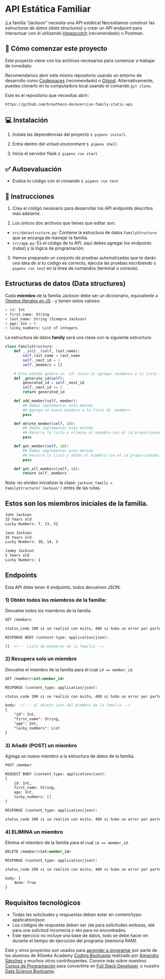 <!--hide-->
# API Estática Familiar
<!--endhide-->

¡La familia "Jackson" necesita una API estática! Necesitamos construir las *estructuras de datos (data structures)* y crear un API endpoint para interactuar con él utilizando [Hoppscotch](https://hoppscotch.io/) (recomendado) o Postman.

## 🌱 Cómo comenzar este proyecto

Este proyecto viene con los archivos necesarios para comenzar a trabajar de inmediato.

Recomendamos abrir este mismo repositorio usando un entorno de desarrollo como [Codespaces](https://4geeks.com/es/lesson/tutorial-de-github-codespaces) (recomendado) o [Gitpod](https://4geeks.com/es/lesson/como-utilizar-gitpod). Alternativamente, puedes clonarlo en tu computadora local usando el comando `git clone`.

Este es el repositorio que necesitas abrir:

```txt
https://github.com/breatheco-de/exercise-family-static-api
```

## 💻 Instalación

1. Instala las dependencias del proyecto `$ pipenv install`.

2. Entra dentro del *virtual environment* `$ pipenv shell`

3. Inicia el servidor flask `$ pipenv run start`

## ✅ Autoevaluación

+ Evalúa tu código con el comando `$ pipenv run test`

## 📝 Instrucciones

1. Crea el código necesario para desarrollar los API endpoints descritos más adelante.

2. Los únicos dos archivos que tienes que editar son:

- `src/datastructure.py`: Contiene la estructura de datos `FamilyStructure` que se encarga de manejar la familia.
- `src/app.py`: Es el código de tu API, aquí debes agregar los endpoints (rutas) y la lógica de programación.

3. Hemos preparado un conjunto de pruebas automatizadas que te darán una idea de si tu código es correcto, ejecuta las pruebas escribiendo `$ pipenv run test` en la línea de comandos (terminal o consola).

## Estructuras de datos (Data structures)

Cada **miembro** de la familia Jackson debe ser un diccionario, equivalente a [Objetos literales en JS](https://developer.mozilla.org/en-US/docs/Web/JavaScript/Guide/Working_with_Objects) - y tienen estos valores:

```python
+ id: Int
+ first_name: String
+ last_name: String (Siempre Jackson)
+ age: Int > 0
+ lucky_numbers: List of integers
```

La estructura de datos **family** será una clase con la siguiente estructura:

```python
class FamilyStructure:
    def __init__(self, last_name):
        self.last_name = last_name
        self._next_id = 1
        self._members = []

    # Este método genera un 'id' único al agregar miembros a la lista (no debes modificar esta función)
    def _generate_id(self):
        generated_id = self._next_id
        self._next_id += 1
        return generated_id

    def add_member(self, member):
        ## Debes implementar este método
        ## Agrega un nuevo miembro a la lista de _members
        pass

    def delete_member(self, id):
        ## Debes implementar este método
        ## Recorre la lista y elimina el miembro con el id proporcionado
        pass

    def get_member(self, id):
        ## Debes implementar este método
        ## Recorre la lista y obtén el miembro con el id proporcionado
        pass

    def get_all_members(self, id):
        return self._members
```

Nota: no olvides inicializar la clase: `jackson_family = FamilyStructure('Jackson')` *antes* de las rutas.

## Estos son los miembros iniciales de la familia.

```md
John Jackson
33 Years old
Lucky Numbers: 7, 13, 22

Jane Jackson
35 Years old
Lucky Numbers: 10, 14, 3

Jimmy Jackson
5 Years old
Lucky Numbers: 1
```

## Endpoints

Esta API debe tener 4 endpoints, todos devuelven JSON:

### 1) Obtén todos los miembros de la familia:

Devuelve todos los miembros de la familia.

```md
GET /members

status_code 200 si se realizó con éxito, 400 si hubo un error por parte del cliente, 500 si el servidor encuentra un error

RESPONSE BODY (content-type: application/json):

[]  <!--- Lista de miembros de la familia -->
```

### 2) Recupera solo un miembro

Devuelve el miembro de la familia para el cual `id == member_id`.

```md
GET /member/<int:member_id>

RESPONSE (content_type: application/json):

status_code 200 si se realizó con éxito, 400 si hubo un error por parte del cliente, 500 si el servidor encuentra un error

body:  <!--- el objeto json del miembro de la familia --> 
{
    "id": Int,
    "first_name": String,
    "age": Int,
    "lucky_numbers": List
}
```

### 3) Añadir (POST) un miembro

Agrega un nuevo miembro a la estructura de datos de la familia.

```md
POST /member

REQUEST BODY (content_type: application/json):
{
    id: Int,
    first_name: String,
    age: Int,
    lucky_numbers: []
}

RESPONSE (content_type: application/json):

status_code 200 si se realizó con éxito, 400 si hubo un error por parte del cliente, 500 si el servidor encuentra un error
```


### 4) ELIMINA un miembro

Elimina el miembro de la familia para el cual `id == member_id`.

```md
DELETE /member/<int:member_id>

RESPONSE (content_type: application/json):

status_code 200 si se realizó con éxito, 400 si hubo un error por parte del cliente, 500 si el servidor encuentra un error

body: {
    done: True
}
```

## Requisitos tecnológicos

- Todas las solicitudes y respuestas deben estar en content/type: application/json
- Los códigos de respuesta deben ser `200` para solicitudes exitosas, `400` para una solicitud incorrecta o `404` para no encontrados.
- Este ejercicio no incluye una base de datos, todo se debe hacer en durante el tiempo de ejecución del programa (memoria RAM).

Este y otros proyectos son usados para [aprender a programar](https://4geeksacademy.com/es/aprender-a-programar/aprender-a-programar-desde-cero) por parte de los alumnos de 4Geeks Academy [Coding Bootcamp](https://4geeksacademy.com/us/coding-bootcamp) realizado por [Alejandro Sánchez](https://twitter.com/alesanchezr) y muchos otros contribuyentes. Conoce más sobre nuestros [Cursos de Programación](https://4geeksacademy.com/es/curso-de-programacion-desde-cero?lang=es) para convertirte en [Full Stack Developer](https://4geeksacademy.com/es/coding-bootcamps/desarrollador-full-stack/?lang=es), o nuestro [Data Science Bootcamp](https://4geeksacademy.com/es/coding-bootcamps/curso-datascience-machine-learning).
